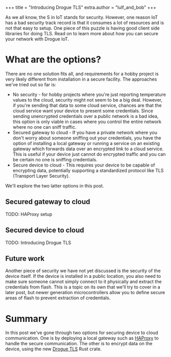+++
title = "Introducing Drogue TLS"
extra.author = "lulf_and_bob"
+++

As we all know, the S in IoT stands for security. However, one reason IoT has a bad security track record is that it consumes a lot of resources and is not that easy to setup. One piece of this puzzle is having good client side libraries for doing TLS. Read on to learn more about how you can secure your network with Drogue IoT.

<!-- more -->

# What are the options?

There are no one solution fits all, and requirements for a hobby project is very likely different from installation in a secure facility. The approaches we've tried out so far is:

* No security - for hobby projects where you're just reporting temperature values to the cloud, security might not seem to be a big deal. However, if you're sending that data to some cloud service, chances are that the cloud service want your device to present some credentials. Since sending unencrypted credentials over a public network is a bad idea, this option is only viable in cases where you control the entire network where no one can sniff traffic. 
* Secured gateway to cloud - If you have a private network where you don't worry about someone sniffing out your credentials, you have the option of installing a local gateway or running a service on an existing gateway which forwards data over an encrypted link to a cloud service. This is useful if your device just cannot do encrypted traffic and you can be certain no one is sniffing credentials.
* Secure device to cloud - This requires your device to be capable of encrypting data, potentially supporting a standardized protocol like TLS (Transport Layer Security).

We'll explore the two latter options in this post.

## Secured gateway to cloud

TODO: HAProxy setup

## Secured device to cloud

TODO: Introducing Drogue TLS

## Future work

Another piece of security we have not yet discussed is the security of the device itself. If the device is installed in a public location, you also need to make sure someone cannot simply connect to it physically and extract the credentials from flash. This is a topic on its own that we'll try to cover in a later post, but newer generation microcontrollers allow you to define secure areas of flash to prevent extraction of credentials.

# Summary

In this post we've gone through two options for securing device to cloud communication. One is by deploying a local gateway such as [HAProxy]() to handle the secure communication. The other is to encrypt data on the device, using the new [Drogue TLS]() Rust crate.
